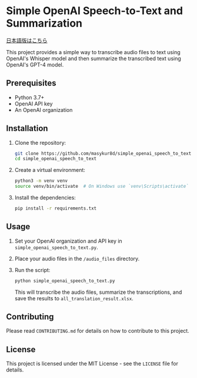 # Simple OpenAI Speech-to-Text and Summarization

[日本語版はこちら](README_ja.md)

This project provides a simple way to transcribe audio files to text using OpenAI's Whisper model and then summarize the transcribed text using OpenAI's GPT-4 model.

## Prerequisites

*   Python 3.7+
*   OpenAI API key
*   An OpenAI organization

## Installation

1.  Clone the repository:

    ```bash
    git clone https://github.com/masykur8d/simple_openai_speech_to_text.git
    cd simple_openai_speech_to_text
    ```
2.  Create a virtual environment:

    ```bash
    python3 -m venv venv
    source venv/bin/activate  # On Windows use `venv\Scripts\activate`
    ```
3.  Install the dependencies:

    ```bash
    pip install -r requirements.txt
    ```

## Usage

1.  Set your OpenAI organization and API key in `simple_openai_speech_to_text.py`.
2.  Place your audio files in the `/audio_files` directory.
3.  Run the script:

    ```bash
    python simple_openai_speech_to_text.py
    ```

    This will transcribe the audio files, summarize the transcriptions, and save the results to `all_translation_result.xlsx`.

## Contributing

Please read `CONTRIBUTING.md` for details on how to contribute to this project.

## License

This project is licensed under the MIT License - see the `LICENSE` file for details.
